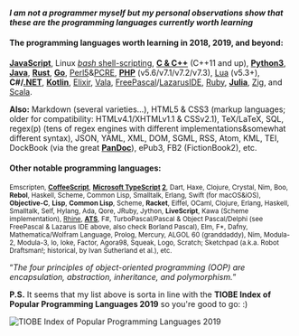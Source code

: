 #### _I am not a programmer myself but my personal observations show that these are the programming languages currently worth learning_

#### The programming languages worth learning in 2018, 2019, and beyond:

**[JavaScript](https://developer.mozilla.org/en-US/docs/Web/JavaScript)**, Linux [*bash* shell-scripting](https://en.wikibooks.org/wiki/Bash_Shell_Scripting), **[C & C++](cppreference.com)** (C++11 and up), **[Python3](https://www.python.org/)**, **[Java](https://jdk.java.net/11/)**, **[Rust](https://www.rust-lang.org)**, **[Go](https://golang.org)**, [Perl5](https://www.perl.org/)&[PCRE](https://www.pcre.org/), **[PHP](http://php.net/)** (v5.6/v7.1/v7.2/v7.3), [Lua](https://www.lua.org/) (v5.3+), **C#/[.NET](https://dotnet.microsoft.com/)**, **[Kotlin](http://kotlinlang.org)**, [Elixir](https://elixir-lang.org/), [Vala](https://en.wikipedia.org/wiki/Vala_(programming_language)), [FreePascal](https://www.freepascal.org/)/[LazarusIDE](https://www.lazarus-ide.org/), [Ruby](https://www.ruby-lang.org/bg/), **[Julia](https://julialang.org/)**, [Zig](https://ziglang.org/), and [Scala](https://www.scala-lang.org/).

**Also:** Markdown (several varieties...), HTML5 & CSS3 (markup languages; older for compatibility: HTMLv4.1/XHTMLv1.1 & CSSv2.1), TeX/LaTeX, SQL, regex(p) (tens of regex engines with different implementations&somewhat different syntax), JSON, YAML, XML, DOM, SGML, RSS, Atom, KML, TEI, DockBook (via the great **[PanDoc](http://pandoc.org/)**), ePub3, FB2 (FictionBook2), etc.

#### Other notable programming languages:
<small>Emscripten, **[CoffeeScript](https://coffeescript.org/)**, **[Microsoft TypeScript](http://www.typescriptlang.org/) [2](https://github.com/Microsoft/TypeScript)**, Dart, Haxe, Clojure, Crystal, Nim, Boo, **Rebol**, Haskell, Scheme, Common Lisp, Smalltalk, Erlang, Swift (for macOS&iOS), **Objective-C**, **Lisp**, **Common Lisp**, Scheme, **Racket**, Eiffel, OCaml, Clojure, Erlang, Haskell, Smalltalk, Self, Hylang, Ada, Qore, JRuby, Jython, **LiveScript**, Kawa (Scheme implementation), [Rhine](https://github.com/artagnon/rhine-ml), **[ATS](http://www.ats-lang.org)**, F#, TurboPascal/Pascal & Object Pascal/Delphi (see FreePascal & Lazarus IDE above, also check Borland Pascal), Elm, F*, Dafny, Mathematica/Wolfram Language, Prolog, Mercury, ALGOL 60 (granddaddy), Nim, Modula-2, Modula-3, Io, Ioke, Factor, Agora98, Squeak, Logo, Scratch; Sketchpad (a.k.a. Robot Draftsman!; historical, by Ivan Sutherland et al.), etc.</small>

<q>_The four principles of object-oriented programming (OOP) are encapsulation, abstraction, inheritance, and polymorphism._</q>

**P.S.** It seems that my list above is sorta in line with the **TIOBE Index of Popular Programming Languages 2019** so you're good to go: :)

![TIOBE Index of Popular Programming Languages 2019](https://i.imgur.com/D9A7qJJ.png)
